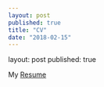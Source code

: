 ```yaml
---
layout: post
published: true
title: "CV"
date: "2018-02-15"
---
```

layout: post
published: true

My [Resume](cv.pdf)
